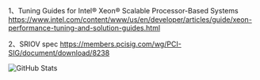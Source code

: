 1、Tuning Guides for Intel® Xeon® Scalable Processor-Based Systems
https://www.intel.com/content/www/us/en/developer/articles/guide/xeon-performance-tuning-and-solution-guides.html

2、SRIOV spec
https://members.pcisig.com/wg/PCI-SIG/document/download/8238

![GitHub Stats](https://github-readme-stats.vercel.app/api?username=heimafeitian)
 
